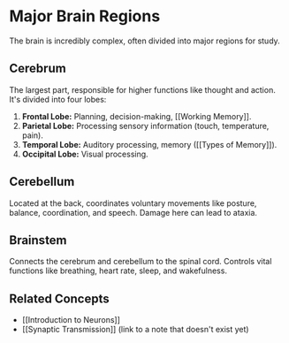 # Major Brain Regions

The brain is incredibly complex, often divided into major regions for study.

## Cerebrum

The largest part, responsible for higher functions like thought and action. It's divided into four lobes:
1.  **Frontal Lobe:** Planning, decision-making, [[Working Memory]].
2.  **Parietal Lobe:** Processing sensory information (touch, temperature, pain).
3.  **Temporal Lobe:** Auditory processing, memory ([[Types of Memory]]).
4.  **Occipital Lobe:** Visual processing.

## Cerebellum

Located at the back, coordinates voluntary movements like posture, balance, coordination, and speech. Damage here can lead to ataxia.

## Brainstem

Connects the cerebrum and cerebellum to the spinal cord. Controls vital functions like breathing, heart rate, sleep, and wakefulness.

## Related Concepts
* [[Introduction to Neurons]]
* [[Synaptic Transmission]] (link to a note that doesn't exist yet)